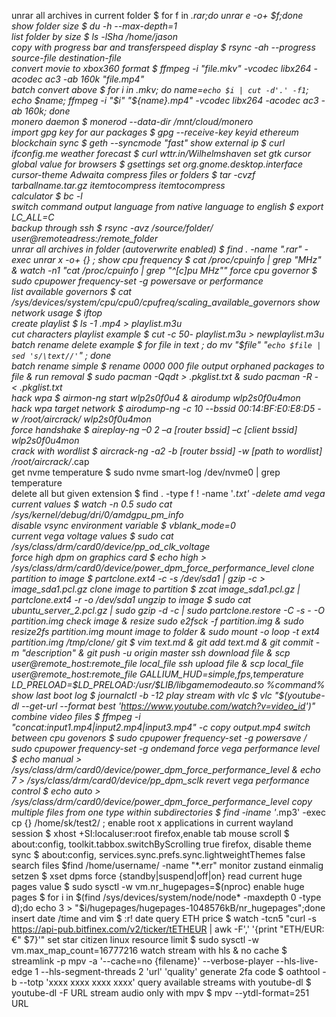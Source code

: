 unrar all archives in current folder 
$ for f in *.rar;do unrar e -o+ $f;done   
show folder size 
$ du -h --max-depth=1   
list folder by size $ ls -lSha /home/jason  
copy with progress bar and transferspeed display $ rsync -ah --progress source-file destination-file  
convert movie to xbox360 format $ ffmpeg -i "file.mkv" -vcodec libx264 -acodec ac3 -ab 160k "file.mp4"  
batch convert above $ for i in *.mkv;   do name=`echo $i | cut -d'.' -f1`;   echo $name;   ffmpeg -i "$i" "${name}.mp4" -vcodec libx264 -acodec ac3 -ab 160k; done  
monero daemon $ monerod --data-dir /mnt/cloud/monero  
import gpg key for aur packages $ gpg --receive-key keyid 
ethereum blockchain sync $ geth --syncmode "fast" 
show external ip $ curl ifconfig.me 
weather forecast $ curl wttr.in/Wilhelmshaven 
set gtk cursor global value for browsers $ gsettings set org.gnome.desktop.interface cursor-theme Adwaita 
compress files or folders $ tar -cvzf tarballname.tar.gz itemtocompress itemtocompress  
calculator $ bc -l  
switch command output language from native language to english $ export LC_ALL=C  
backup through ssh $ rsync -avz /source/folder/ user@remoteadress:/remote_folder  
unrar all archives in folder (autoverwrite enabled)  $ find . -name "*.rar" -exec unrar x -o+ {} \; 
show cpu frequency $ cat /proc/cpuinfo | grep "MHz" & watch -n1 "cat /proc/cpuinfo | grep \"^[c]pu MHz\"" 
force cpu governor $ sudo cpupower frequency-set -g powersave or performance  
list available governors $ cat /sys/devices/system/cpu/cpu0/cpufreq/scaling_available_governors 
show network usage $ iftop  
create playlist $ ls -1 *.mp4 > playlist.m3u  
cut characters playlist example $ cut -c 50- playlist.m3u > newplaylist.m3u 
batch rename delete example $ for file in *text* ; do mv "$file" "`echo $file | sed 's/\text//'`" ; done  
batch rename simple $ rename 0000 000 file* 
output orphaned packages to file & run removal  $ sudo pacman -Qqdt > .pkglist.txt & sudo pacman -R - < .pkglist.txt  
hack wpa $ airmon-ng start wlp2s0f0u4 & airodump wlp2s0f0u4mon  
hack wpa target network $ airodump-ng -c 10 --bssid 00:14:BF:E0:E8:D5 -w /root/aircrack/ wlp2s0f0u4mon  
force handshake $ aireplay-ng –0 2 –a [router bssid] –c [client bssid] wlp2s0f0u4mon  
crack with wordlist $ aircrack-ng -a2 -b [router bssid] -w [path to wordlist] /root/aircrack/*.cap  
get nvme temperature $ sudo nvme smart-log /dev/nvme0 | grep temperature  
delete all but given extension $ find . -type f ! -name '*.txt' -delete 
amd vega current values $ watch -n 0.5 sudo cat /sys/kernel/debug/dri/0/amdgpu_pm_info  
disable vsync environment variable $ vblank_mode=0  
current vega voltage values $ sudo cat /sys/class/drm/card0/device/pp_od_clk_voltage  
force high dpm on graphics card $ echo high > /sys/class/drm/card0/device/power_dpm_force_performance_level 
clone partition to image $ partclone.ext4 -c -s /dev/sda1 | gzip -c > image_sda1.pcl.gz
clone image to partition $ zcat image_sda1.pcl.gz | partclone.ext4 -r -o /dev/sda1
ungzip to image $ sudo cat ubuntu_server_2.pcl.gz | sudo gzip -d -c | sudo partclone.restore -C -s - -O partition.img
check image & resize sudo e2fsck -f partition.img & sudo resize2fs partition.img 
mount image to folder & sudo mount -o loop -t ext4 partition.img /tmp/clone/
git $ vim text.md & git add text.md & git commit -m "description" & git push -u origin master
ssh download file & scp user@remote_host:remote_file local_file 
ssh upload file & scp local_file user@remote_host:remote_file
GALLIUM_HUD=simple,fps,temperature LD_PRELOAD=$LD_PRELOAD:/usr/\$LIB/libgamemodeauto.so %command%
show last boot log $ journalctl -b -12
play stream with vlc $ vlc "$(youtube-dl --get-url --format best 'https://www.youtube.com/watch?v=video_id')"
combine video files $ ffmpeg -i "concat:input1.mp4|input2.mp4|input3.mp4" -c copy output.mp4
switch between cpu govenors $ sudo cpupower frequency-set -g powersave / sudo cpupower frequency-set -g ondemand
force vega performance level $ echo manual > /sys/class/drm/card0/device/power_dpm_force_performance_level & echo 7 > /sys/class/drm/card0/device/pp_dpm_sclk
revert vega performance control $ echo auto > /sys/class/drm/card0/device/power_dpm_force_performance_level
copy multiple files from one type within subdirectories $ find -iname '*.mp3' -exec cp {} /home/sk/test2/ \;
enable root x applications in current wayland session $ xhost +SI:localuser:root
firefox,enable tab mouse scroll $ about:config, toolkit.tabbox.switchByScrolling true
firefox, disable theme sync $ about:config, services.sync.prefs.sync.lightweightThemes false
search files $find /home/username/ -name "*.err"
monitor zustand einmalig setzen $ xset dpms force {standby|suspend|off|on}
read current huge pages value $ sudo sysctl -w vm.nr_hugepages=$(nproc) 
enable huge pages $ for i in $(find /sys/devices/system/node/node* -maxdepth 0 -type d);do    echo 3 > "$i/hugepages/hugepages-1048576kB/nr_hugepages";done
insert date /time and vim $ :r! date
query ETH price $ watch -tcn5  "curl -s https://api-pub.bitfinex.com/v2/ticker/tETHEUR | awk -F',' '{print \"ETH/EUR: €\" \$7}'"
set star citizen linux resource limit $ sudo sysctl -w vm.max_map_count=16777216
watch stream with hls & no cache $ streamlink -p mpv -a '--cache=no {filename}' --verbose-player --hls-live-edge 1 --hls-segment-threads 2 'url' 'quality'
generate 2fa code $ oathtool -b --totp 'xxxx xxxx xxxx xxxx'
query available streams with youtube-dl $ youtube-dl -F URL
stream audio only with mpv $  mpv --ytdl-format=251 URL
